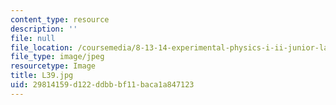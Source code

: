 ```yaml
---
content_type: resource
description: ''
file: null
file_location: /coursemedia/8-13-14-experimental-physics-i-ii-junior-lab-fall-2016-spring-2017/29814159d122ddbbbf11baca1a847123_L39.jpg
file_type: image/jpeg
resourcetype: Image
title: L39.jpg
uid: 29814159-d122-ddbb-bf11-baca1a847123
---
```

